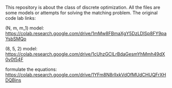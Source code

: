 This repository is about the class of discrete optimization. All the files are some models or attempts for solving the matching problem. 
The original code lab links:

(N, m, m_1) model:
https://colab.research.google.com/drive/1mMw8FBmaXgY5DzLDlSp8FY9paYsbSMQo

(8, 5, 2) model:
https://colab.research.google.com/drive/1cUhzGCILrBdaGesmYhMmh49dX0v0t54F

formulate the equations:
https://colab.research.google.com/drive/1YFm8N8rllxkVdOfMUdCHUQFrXHDQBins
